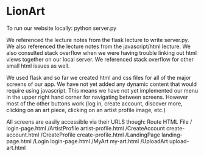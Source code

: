 # LionArt
To run our website locally: python server.py

We referenced the lecture notes from the flask lecture to write server.py. We also referenced the lecture notes from the javascript/html
lecture. We also consulted stack overflow when we were having trouble linking out html views together on our local server. We referenced
stack overflow for other small html issues as well.

We used flask and so far we created html and css files for all of the major screens of our app. We have not yet added any dynamic content that
would require using javascript. This means we have not yet implemented our menu in the upper right hand corner for navigating between screens.
However most of the other buttons work (log in, create account, discover more, clicking on an art piece, clicking on an artist profile image, etc.)

All screens are easily accessible via their URLS though:
Route	             HTML File
/                    login-page.html
/ArtistProfile	     artist-profile.html
/CreateAccount	     create-account.html
/CreateProfile	     create-profile.html
/LandingPage	     landing-page.html
/Login	             login-page.html
/MyArt	             my-art.html
/UploadArt	         upload-art.html
